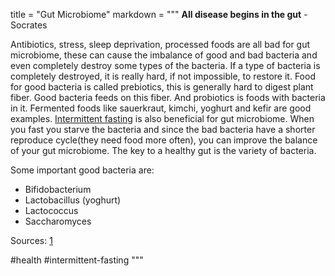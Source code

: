 title = "Gut Microbiome"
markdown = """
__All disease begins in the gut__ -Socrates

Antibiotics, stress, sleep deprivation, processed foods are all bad for gut microbiome, these can cause the imbalance of good and bad bacteria and even completely destroy some types of the bacteria. If a type of
bacteria is completely destroyed, it is really hard, if not impossible, to restore it.
Food for good bacteria is called prebiotics, this is generally hard to digest plant fiber.
Good bacteria feeds on this fiber.
And probiotics is foods with bacteria in it.
Fermented foods like sauerkraut, kimchi, yoghurt and kefir are good examples.
[Intermittent fasting](202101310115.html) is also beneficial for gut microbiome.
When you fast you starve the bacteria and since the bad bacteria have a shorter reproduce cycle(they need food more often), you can improve the balance of your gut microbiome.
The key to a healthy gut is the variety of bacteria.

Some important good bacteria are:
* Bifidobacterium
* Lactobacillus (yoghurt)
* Lactococcus
* Saccharomyces

Sources:
[1](https://atlasbiomed.com/blog/probiotics-after-antibiotics/)

#health
#intermittent-fasting
"""
